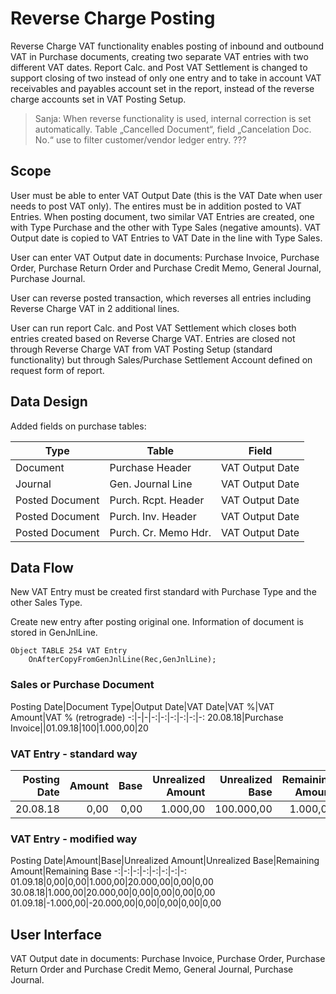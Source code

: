 # Reverse Charge Posting

Reverse Charge VAT functionality enables posting of inbound and outbound VAT in Purchase documents, creating two separate VAT entries with two different VAT dates. Report Calc. and Post VAT Settlement is changed to support closing of two instead of only one entry and to take in account VAT receivables and payables account set in the report, instead of the reverse charge accounts set in VAT Posting Setup.

> Sanja: When reverse functionality is used, internal correction is set automatically. Table „Cancelled Document“, field  „Cancelation Doc. No.“ use to filter customer/vendor ledger entry. ???

## Scope

User must be able to enter VAT Output Date (this is the VAT Date when user needs to post VAT only). The entires must be in addition posted to VAT Entries. When posting document, two similar VAT Entries are created, one with Type Purchase and the other with Type Sales (negative amounts). VAT Output date is copied to VAT Entries to
VAT Date in the line with Type Sales.

User can enter VAT Output date in documents: Purchase Invoice, Purchase Order, Purchase
Return Order and Purchase Credit Memo, General Journal, Purchase Journal.

User can reverse posted transaction, which reverses all entries including Reverse Charge VAT
in 2 additional lines.

User can run report Calc. and Post VAT Settlement which closes both entries created based
on Reverse Charge VAT. Entries are closed not through Reverse Charge VAT from VAT Posting
Setup (standard functionality) but through Sales/Purchase Settlement Account defined on
request form of report.

## Data Design

Added fields on purchase tables:

Type|Table|Field
-|-|-
Document|Purchase Header|VAT Output Date
Journal|Gen. Journal Line|VAT Output Date
Posted Document|Purch. Rcpt. Header|VAT Output Date
Posted Document|Purch. Inv. Header|VAT Output Date
Posted Document|Purch. Cr. Memo Hdr.|VAT Output Date

## Data Flow

New VAT Entry must be created first standard with Purchase Type and the other Sales Type.

Create new entry after posting original one. Information of document is stored in GenJnlLine.

``` PAS
Object TABLE 254 VAT Entry
    OnAfterCopyFromGenJnlLine(Rec,GenJnlLine);
``` 
### Sales or Purchase Document
Posting Date|Document Type|Output Date|VAT Date|VAT %|VAT Amount|VAT % (retrograde)
-:|-|-|-:|-:|-:|-:|-:|-:
20.08.18|Purchase Invoice||01.09.18|100|1.000,00|20

### VAT Entry - standard way
Posting Date|Amount|Base|Unrealized Amount|Unrealized Base|Remaining Amount|Remaining Base
-:|-:|-:|-:|-:|-:|-:
20.08.18|0,00|0,00|1.000,00|100.000,00|1.000,00|100.000,00

### VAT Entry - modified way
Posting Date|Amount|Base|Unrealized Amount|Unrealized Base|Remaining Amount|Remaining Base
-:|-:|-:|-:|-:|-:|-:|-:
01.09.18|0,00|0,00|1.000,00|20.000,00|0,00|0,00
30.08.18|1.000,00|20.000,00|0,00|0,00|0,00|0,00
01.09.18|-1.000,00|-20.000,00|0,00|0,00|0,00|0,00

## User Interface
VAT Output date in documents: Purchase Invoice, Purchase Order, Purchase Return Order and Purchase Credit Memo, General Journal, Purchase Journal.
